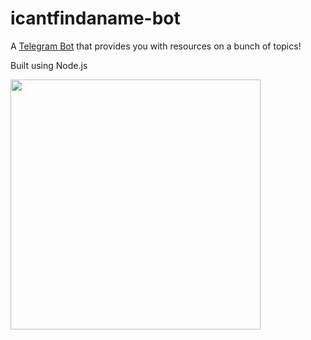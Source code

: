 # icantfindaname-bot
 
A <a href="https://t.me/icantfindaname_bot">Telegram Bot</a> that provides you with resources on a bunch of topics!

Built using Node.js

<img src="https://github.com/nandiniproothi/icantfindaname-bot/blob/main/img/IMG_6849.PNG" height="400px">
